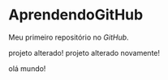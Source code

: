 # AprendendoGitHub
Meu primeiro repositório no *GitHub*.

projeto alterado!
projeto alterado novamente!


olá mundo!